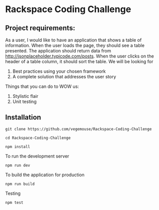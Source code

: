# Rackspace Coding Challenge

## Project requirements:
As a user, I would like to have an application that shows a table of information. When the user loads the page, they should see a table presented. The application should return data from http://jsonplaceholder.typicode.com/posts. When the user clicks on the header of a table column, it should sort the table.
We will be looking for

1. Best practices using your chosen framework
2. A complete solution that addresses the user story

Things that you can do to WOW us:

1. Stylistic flair
2. Unit testing

## Installation
`git clone https://github.com/vegemouse/Rackspace-Coding-Challenge`

`cd Rackspace-Coding-Challenge`

`npm install`

To run the development server

`npm run dev`

To build the application for production

`npm run build`

Testing

`npm test`
